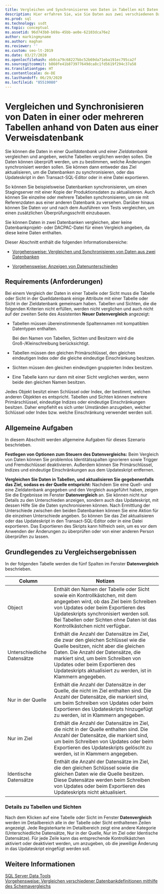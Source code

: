 ```yaml
---
title: Vergleichen und Synchronisieren von Daten in Tabellen mit Daten aus einer Referenzdatenbank
description: Hier erfahren Sie, wie Sie Daten aus zwei verschiedenen Datenbanken vergleichen. Es wird gezeigt, wie Sie die Daten synchronisieren und wie Sie das für den Synchronisierungsprozess verwendete Skript anzeigen.
ms.prod: sql
ms.technology: ssdt
ms.topic: conceptual
ms.assetid: 96d743b0-b69a-45bb-ae0e-62103dca76e2
author: markingmyname
ms.author: maghan
ms.reviewer: ''
ms.custom: seo-lt-2019
ms.date: 03/27/2020
ms.openlocfilehash: eb0ca79c68227bbc52b69da71eba191ec795ca2f
ms.sourcegitcommit: b860fe41b873977649dca8c1fd5619f294c37a58
ms.translationtype: HT
ms.contentlocale: de-DE
ms.lasthandoff: 06/29/2020
ms.locfileid: "85519080"
---
```

# <a name="compare-and-synchronize-data-in-one-or-more-tables-with-data-in-a-reference-database"></a>Vergleichen und Synchronisieren von Daten in einer oder mehreren Tabellen anhand von Daten aus einer Verweisdatenbank

Sie können die Daten in einer *Quelldatenbank* und einer *Zieldatenbank* vergleichen und angeben, welche Tabellen verglichen werden sollen. Die Daten können überprüft werden, um zu bestimmen, welche Änderungen synchronisiert werden sollen. Sie können dann entweder das Ziel aktualisieren, um die Datenbanken zu synchronisieren, oder das Updateskript in den Transact\-SQL-Editor oder in eine Datei exportieren.  
  
So können Sie beispielsweise Datenbanken synchronisieren, um einen Stagingserver mit einer Kopie der Produktionsdaten zu aktualisieren. Auch können Sie einzelne oder mehrere Tabellen synchronisieren, um sie mit Referenzdaten aus einer anderen Datenbank zu versehen. Darüber hinaus können Sie Daten vor und nach dem Ausführen von Tests vergleichen, um einen zusätzlichen Überprüfungsschritt einzubauen.  
  
Sie können Daten in zwei Datenbanken vergleichen, aber keine Datenbankprojekt- oder DACPAC-Datei für einen Vergleich angeben, da diese keine Daten enthalten.  
  
Dieser Abschnitt enthält die folgenden Informationsbereiche:  
  
-   [Vorgehensweise: Vergleichen und Synchronisieren von Daten aus zwei Datenbanken](../ssdt/how-to-compare-and-synchronize-the-data-of-two-databases.md)  
  
-   [Vorgehensweise: Anzeigen von Datenunterschieden](../ssdt/how-to-view-data-differences.md)  
  
## <a name="requirements"></a>Requirements (Anforderungen)  
Bei einem Vergleich der Daten in einer Tabelle oder Sicht muss die Tabelle oder Sicht in der Quelldatenbank einige Attribute mit einer Tabelle oder Sicht in der Zieldatenbank gemeinsam haben. Tabellen und Sichten, die die folgenden Kriterien nicht erfüllen, werden nicht verglichen und auch nicht auf der zweiten Seite des Assistenten **Neuer Datenvergleich** angezeigt:  
  
-   Tabellen müssen übereinstimmende Spaltennamen mit kompatiblen Datentypen enthalten.  
  
    Bei den Namen von Tabellen, Sichten und Besitzern wird die Groß-/Kleinschreibung berücksichtigt.  
  
-   Tabellen müssen den gleichen Primärschlüssel, den gleichen eindeutigen Index oder die gleiche eindeutige Einschränkung besitzen.  
  
-   Sichten müssen den gleichen eindeutigen gruppierten Index besitzen.  
  
-   Eine Tabelle kann nur dann mit einer Sicht verglichen werden, wenn beide den gleichen Namen besitzen.  
  
Jedes Objekt besitzt einen Schlüssel oder Index, der bestimmt, welchen anderen Objekten es entspricht. Tabellen und Sichten können mehrere Primärschlüssel, eindeutige Indizes oder eindeutige Einschränkungen besitzen. Daher empfiehlt es sich unter Umständen anzugeben, welcher Schlüssel oder Index bzw. welche Einschränkung verwendet werden soll.  
  
## <a name="common-tasks"></a>Allgemeine Aufgaben  
In diesem Abschnitt werden allgemeine Aufgaben für dieses Szenario beschrieben.  
  
**Festlegen von Optionen zum Steuern des Datenvergleichs:** Beim Vergleich von Daten können Sie problemlos Identitätsspalten ignorieren sowie Trigger und Fremdschlüssel deaktivieren. Außerdem können Sie Primärschlüssel, Indizes und eindeutige Einschränkungen aus dem Updateskript entfernen.  
  
**Vergleichen Sie Daten in Tabellen, und aktualisieren Sie gegebenenfalls das Ziel, sodass es der Quelle entspricht:** Nachdem Sie eine Quell- und eine Zieldatenbank angegeben und den Vergleich ausgeführt haben, zeigen Sie die Ergebnisse im Fenster **Datenvergleich** an. Sie können nicht nur Details zu den Unterschieden anzeigen, sondern auch das Updateskript, mit dessen Hilfe Sie die Daten synchronisieren können. Nach Ermittlung der Unterschiede zwischen den beiden Datenbanken können Sie eine Aktion für die einzelnen Unterschiede angeben. So können Sie das Ziel aktualisieren oder das Updateskript in den Transact\-SQL-Editor oder in eine Datei exportieren. Das Exportieren des Skripts kann hilfreich sein, um es vor dem Anwenden der Änderungen zu überprüfen oder von einer anderen Person überprüfen zu lassen.  
  
## <a name="understanding-comparison-results"></a><a name="UnderstandingDataCompareResults"></a>Grundlegendes zu Vergleichsergebnissen  
In der folgenden Tabelle werden die fünf Spalten im Fenster **Datenvergleich** beschrieben.  
  
|Column|Notizen|  
|----------|---------|  
|Object|Enthält den Namen der Tabelle oder Sicht sowie ein Kontrollkästchen, mit dem angegeben wird, ob das Ziel beim Schreiben von Updates oder beim Exportieren des Updateskripts synchronisiert werden soll. Bei Tabellen oder Sichten ohne Daten ist das Kontrollkästchen nicht verfügbar.|  
|Unterschiedliche Datensätze|Enthält die Anzahl der Datensätze im Ziel, die zwar den gleichen Schlüssel wie die Quelle besitzen, nicht aber die gleichen Daten. Die Anzahl der Datensätze, die markiert sind, um beim Schreiben von Updates oder beim Exportieren des Updateskripts aktualisiert zu werden, ist in Klammern angegeben.|  
|Nur in der Quelle|Enthält die Anzahl der Datensätze in der Quelle, die nicht im Ziel enthalten sind. Die Anzahl der Datensätze, die markiert sind, um beim Schreiben von Updates oder beim Exportieren des Updateskripts hinzugefügt zu werden, ist in Klammern angegeben.|  
|Nur im Ziel|Enthält die Anzahl der Datensätze im Ziel, die nicht in der Quelle enthalten sind. Die Anzahl der Datensätze, die markiert sind, um beim Schreiben von Updates oder beim Exportieren des Updateskripts gelöscht zu werden, ist in Klammern angegeben.|  
|Identische Datensätze|Enthält die Anzahl der Datensätze im Ziel, die den gleichen Schlüssel sowie die gleichen Daten wie die Quelle besitzen. Diese Datensätze werden beim Schreiben von Updates oder beim Exportieren des Updateskripts nicht aktualisiert.|  
  
### <a name="table-and-view-details"></a>Details zu Tabellen und Sichten  
Nach dem Klicken auf eine Tabelle oder Sicht im Fenster **Datenvergleich** werden im Detailbereich alle in der Tabelle oder Sicht enthaltenen Zeilen angezeigt. Jede Registerkarte im Detailbereich zeigt eine andere Kategorie (Unterschiedliche Datensätze, Nur in der Quelle, Nur im Ziel oder Identische Datensätze). Für jede Zeile kann das entsprechende Kontrollkästchen aktiviert oder deaktiviert werden, um anzugeben, ob die jeweilige Änderung in das Updateskript eingefügt werden soll.  
  
## <a name="see-also"></a>Weitere Informationen  
[SQL Server Data Tools](../ssdt/sql-server-data-tools.md)  
[Vorgehensweise: Vergleichen verschiedener Datenbankdefinitionen mithilfe des Schemavergleichs](../ssdt/how-to-use-schema-compare-to-compare-different-database-definitions.md)  
  

